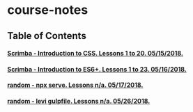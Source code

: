 # course-notes

## Table of Contents

#### [Scrimba - Introduction to CSS. Lessons 1 to 20. 05/15/2018.](Scrimba_IntroductiontoCSS.md)
#### [Scrimba - Introduction to ES6+. Lessons 1 to 23. 05/16/2018.](Scrimba_IntroductiontoES6+.md)
#### [random - npx serve. Lessons n/a. 05/17/2018.](random_npxserve.md)
#### [random - levi gulpfile. Lessons n/a. 05/26/2018.](random_levigulpfile.md)

















